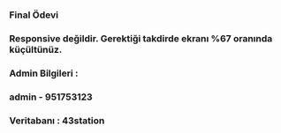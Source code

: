 ### Final Ödevi
### Responsive değildir. Gerektiği takdirde ekranı %67 oranında küçültünüz.
### Admin Bilgileri :
### admin - 951753123
### Veritabanı : 43station
